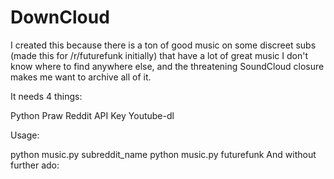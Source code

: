 # DownCloud

I created this because there is a ton of good music on some discreet subs (made this for /r/futurefunk initially) that have a lot of great music I don't know where to find anywhere else, and the threatening SoundCloud closure makes me want to archive all of it.

It needs 4 things:

Python
Praw
Reddit API Key
Youtube-dl


Usage:

python music.py subreddit_name
python music.py futurefunk
And without further ado:
